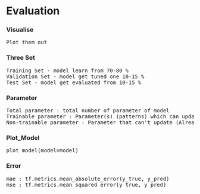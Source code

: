 # Evaluation

### Visualise
<pre>
Plot them out</pre>

### Three Set
<pre>
Training Set - model learn from 70-80 %
Validation Set - model get tuned one 10-15 %
Test Set - model get evaluated from 10-15 %
</pre>

### Parameter
<pre>
Total parameter : total number of parameter of model
Trainable parameter : Parameter(s) (patterns) which can update
Non-trainable parameter : Parameter that can't update (Already trained)</pre>

### Plot_Model
<pre>
plot_model(model=model)</pre>

### Error
<pre>
mae : tf.metrics.mean_absolute_error(y_true, y_pred)
mse : tf.metrics.mean_squared_error(y_true, y_pred)</pre>